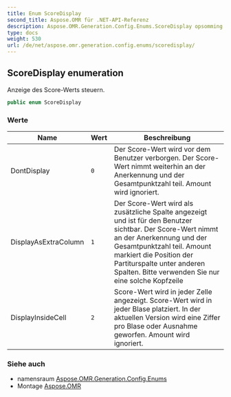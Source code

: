 ```yaml
---
title: Enum ScoreDisplay
second_title: Aspose.OMR für .NET-API-Referenz
description: Aspose.OMR.Generation.Config.Enums.ScoreDisplay opsomming. Anzeige des ScoreWerts steuern.
type: docs
weight: 530
url: /de/net/aspose.omr.generation.config.enums/scoredisplay/
---
```

## ScoreDisplay enumeration

Anzeige des Score-Werts steuern.

```csharp
public enum ScoreDisplay
```

### Werte

| Name | Wert | Beschreibung |
| --- | --- | --- |
| DontDisplay | `0` | Der Score-Wert wird vor dem Benutzer verborgen. Der Score-Wert nimmt weiterhin an der Anerkennung und der Gesamtpunktzahl teil. Amount wird ignoriert. |
| DisplayAsExtraColumn | `1` | Der Score-Wert wird als zusätzliche Spalte angezeigt und ist für den Benutzer sichtbar. Der Score-Wert nimmt an der Anerkennung und der Gesamtpunktzahl teil. Amount markiert die Position der Partiturspalte unter anderen Spalten. Bitte verwenden Sie nur eine solche Kopfzeile |
| DisplayInsideCell | `2` | Score-Wert wird in jeder Zelle angezeigt. Score-Wert wird in jeder Blase platziert. In der aktuellen Version wird eine Ziffer pro Blase oder Ausnahme geworfen. Amount wird ignoriert. |

### Siehe auch

* namensraum [Aspose.OMR.Generation.Config.Enums](../../aspose.omr.generation.config.enums/)
* Montage [Aspose.OMR](../../)


